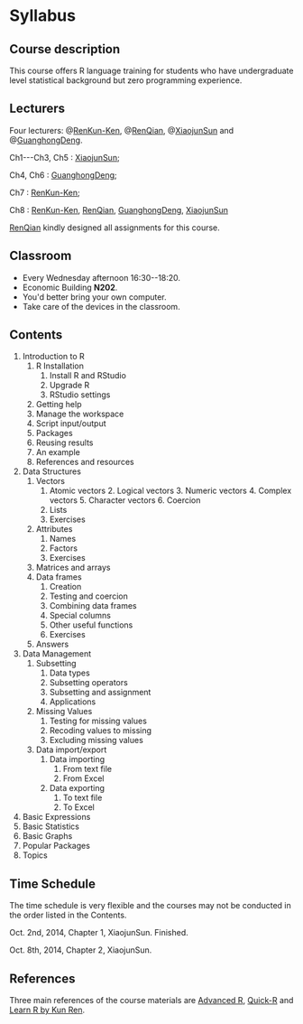 # Syllabus

## Course description

This course offers R language training for students who have undergraduate level statistical background but zero programming experience.

## Lecturers

Four lecturers: @[RenKun-Ken][], @[RenQian][], @[XiaojunSun][] and @[GuanghongDeng][].

Ch1---Ch3, Ch5 : [XiaojunSun][];

Ch4, Ch6 : [GuanghongDeng][];

Ch7 : [RenKun-Ken][];

Ch8 : [RenKun-Ken][], [RenQian][], [GuanghongDeng][], [XiaojunSun][]

[RenQian][] kindly designed all assignments for this course.

## Classroom

- Every Wednesday afternoon 16:30--18:20.
- Economic Building **N202**.
- You'd better bring your own computer.
- Take care of the devices in the classroom.

## Contents

1. Introduction to R
	1. R Installation
		1. Install R and RStudio
		2. Upgrade R
		3. RStudio settings
	2. Getting help
	3. Manage the workspace
	4. Script input/output
	5. Packages
	6. Reusing results
	7. An example
    8. References and resources
2. Data Structures
	1. Vectors
		1. Atomic vectors
			2. Logical vectors
			3. Numeric vectors
			4. Complex vectors
			5. Character vectors
			6. Coercion
		2. Lists
		3. Exercises
	2. Attributes
		1. Names
		2. Factors
		3. Exercises
	3. Matrices and arrays
	4. Data frames
		1. Creation
		2. Testing and coercion
		3. Combining data frames
		4. Special columns
		6. Other useful functions
		7. Exercises
	5. Answers
3. Data Management
	1. Subsetting
		1. Data types
		2. Subsetting operators
		3. Subsetting and assignment
		4. Applications
	2. Missing Values
		1. Testing for missing values
		2. Recoding values to missing
		3. Excluding missing values
	3. Data import/export
		1. Data importing
			1. From text file
			2. From Excel
		2. Data exporting
			1. To text file
			2. To Excel
4. Basic Expressions
5. Basic Statistics
6. Basic Graphs
7. Popular Packages
8. Topics

## Time Schedule

The time schedule is very flexible and the courses may not be conducted in the order listed in the Contents.

Oct. 2nd, 2014, Chapter 1, XiaojunSun. Finished.

Oct. 8th, 2014, Chapter 2, XiaojunSun.


## References

Three main references of the course materials are [Advanced R](http://adv-r.had.co.nz/), [Quick-R](http://www.statmethods.net/) and [Learn R by Kun Ren](http://renkun.me/learnR/).



[RenKun-Ken]: https://github.com/renkun-ken
[RenQian]: https://github.com/renqian
[XiaojunSun]: https://github.com/XiaojunSun
[GuanghongDeng]: https://github.com/MiltonDeng